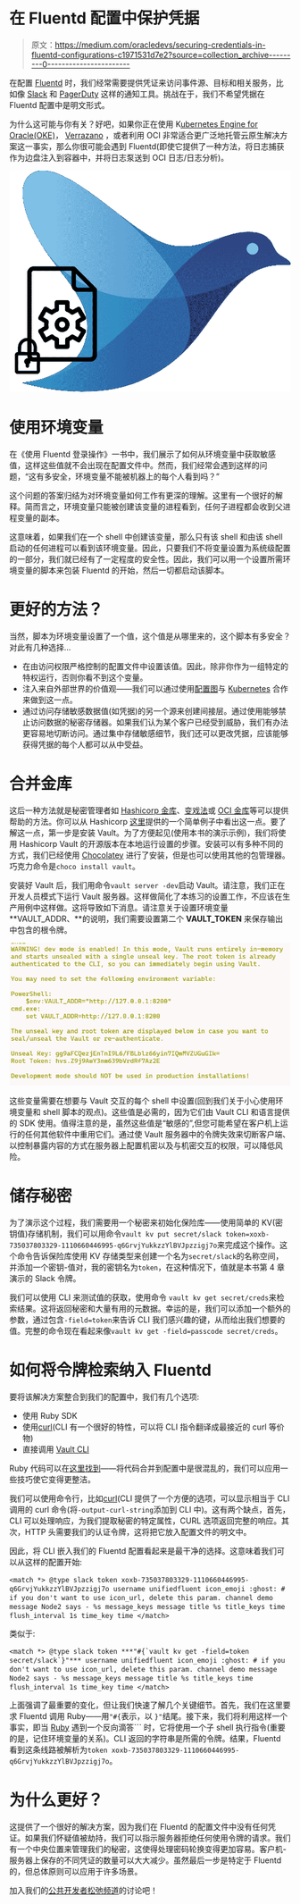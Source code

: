 # 在 Fluentd 配置中保护凭据

> 原文：<https://medium.com/oracledevs/securing-credentials-in-fluentd-configurations-c1971531d7e2?source=collection_archive---------0----------------------->

在配置 [Fluentd](http://fluentd.org) 时，我们经常需要提供凭证来访问事件源、目标和相关服务，比如像 [Slack](https://www.slack.com) 和 [PagerDuty](https://www.pagerduty.com/) 这样的通知工具。挑战在于，我们不希望凭据在 Fluentd 配置中是明文形式。

为什么这可能与你有关？好吧，如果你正在使用 K[ubernetes Engine for Oracle(OKE)](https://www.oracle.com/uk/cloud/cloud-native/container-engine-kubernetes/)， [Verrazano](https://www.oracle.com/uk/linux/verrazzano/) ，或者利用 OCI 非常适合更广泛地托管云原生解决方案这一事实，那么你很可能会遇到 Fluentd(即使它提供了一种方法，将日志捕获作为边盘注入到容器中，并将日志泵送到 OCI 日志/日志分析)。

![](img/bf26e1e2b340419dc19b8a4ae425037a.png)

# 使用环境变量

在《使用 Fluentd 登录操作》一书中，我们展示了如何从环境变量中获取敏感值，这样这些值就不会出现在配置文件中。然而，我们经常会遇到这样的问题，“这有多安全，环境变量不能被机器上的每个人看到吗？”

这个问题的答案归结为对环境变量如何工作有更深的理解。这里有一个很好的解释。简而言之，环境变量只能被创建该变量的进程看到，任何子进程都会收到父进程变量的副本。

这意味着，如果我们在一个 shell 中创建该变量，那么只有该 shell 和由该 shell 启动的任何进程可以看到该环境变量。因此，只要我们不将变量设置为系统级配置的一部分，我们就已经有了一定程度的安全性。因此，我们可以用一个设置所需环境变量的脚本来包装 Fluentd 的开始，然后一切都启动该脚本。

# 更好的方法？

当然，脚本为环境变量设置了一个值，这个值是从哪里来的，这个脚本有多安全？对此有几种选择…

*   在由访问权限严格控制的配置文件中设置该值。因此，除非你作为一组特定的特权运行，否则你看不到这个变量。
*   注入来自外部世界的价值观——我们可以通过使用[配置图](https://kubernetes.io/docs/concepts/configuration/configmap/)与 [Kubernetes](https://kubernetes.io) 合作来做到这一点。
*   通过访问存储敏感数据值(如凭据)的另一个源来创建间接层。通过使用能够禁止访问数据的秘密存储器。如果我们认为某个客户已经受到威胁，我们有办法更容易地切断访问。通过集中存储敏感细节，我们还可以更改凭据，应该能够获得凭据的每个人都可以从中受益。

# 合并金库

这后一种方法就是秘密管理者如 [Hashicorp 金库](https://www.vaultproject.io/)、[变戏法](https://www.conjur.org/)或 [OCI 金库](https://docs.oracle.com/en-us/iaas/Content/KeyManagement/Concepts/keyoverview.htm)等可以提供帮助的方法。你可以从 Hashicorp [这里](https://learn.hashicorp.com/tutorials/vault/getting-started-first-secret?in=vault/getting-started)提供的一个简单例子中看出这一点。要了解这一点，第一步是安装 Vault。为了方便起见(使用本书的演示示例)，我们将使用 Hashicorp Vault 的开源版本在本地运行设置的步骤。安装可以有多种不同的方式，我们已经使用 [Chocolatey](https://community.chocolatey.org/) 进行了安装，但是也可以使用其他的包管理器。巧克力命令是`choco install vault`。

安装好 Vault 后，我们用命令`vault server -dev`启动 Vault。请注意，我们正在开发人员模式下运行 Vault 服务器。这样做简化了本练习的设置工作，不应该在生产用例中这样做。这将导致如下消息。请注意关于设置环境变量 **VAULT_ADDR、**的说明，我们需要设置第二个 **VAULT_TOKEN** 来保存输出中包含的根令牌。

![](img/a5099c080a560d4b0c7f58f9dfe9beb5.png)

这些变量需要在想要与 Vault 交互的每个 shell 中设置(回到我们关于小心使用环境变量和 shell 脚本的观点)。这些值是必需的，因为它们由 Vault CLI 和语言提供的 SDK 使用。值得注意的是，虽然这些值是“敏感的”,但您可能希望在客户机上运行的任何其他软件中重用它们。通过使 Vault 服务器中的令牌失效来切断客户端、以控制暴露内容的方式在服务器上配置机密以及与机密交互的权限，可以降低风险。

# 储存秘密

为了演示这个过程，我们需要用一个秘密来初始化保险库——使用简单的 KV(密钥值)存储机制，我们可以用命令`vault kv put secret/slack token=xoxb-735037803329-1110660446995-q6GrvjYukkzzYlBVJpzzigj7o`来完成这个操作。这个命令告诉保险库使用 KV 存储类型来创建一个名为`secret/slack`的名称空间，并添加一个密钥-值对，我的密钥名为`token`，在这种情况下，值就是本书第 4 章演示的 Slack 令牌。

我们可以使用 CLI 来测试值的获取，使用命令 `vault kv get secret/creds`来检索结果。这将返回秘密和大量有用的元数据。幸运的是，我们可以添加一个额外的参数，通过包含`-field=token`来告诉 CLI 我们感兴趣的键，从而给出我们想要的值。完整的命令现在看起来像`vault kv get -field=passcode secret/creds`。

# 如何将令牌检索纳入 Fluentd

要将该解决方案整合到我们的配置中，我们有几个选项:

*   使用 Ruby SDK
*   使用[curl](https://curl.se/docs/manpage.html)(CLI 有一个很好的特性，可以将 CLI 指令翻译成最接近的 curl 等价物)
*   直接调用 [Vault CLI](https://www.vaultproject.io/docs/commands)

Ruby 代码可以在[这里找到](https://github.com/hashicorp/vault-ruby)——将代码合并到配置中是很混乱的，我们可以应用一些技巧使它变得更整洁。

我们可以使用命令行，比如[curl](https://curl.se/)(CLI 提供了一个方便的选项，可以显示相当于 CLI 调用的 curl 命令(将`-output-curl-string`添加到 CLI 中)。这有两个缺点，首先，CLI 可以处理响应，为我们提取秘密的特定属性，CURL 选项返回完整的响应。其次，HTTP 头需要我们的认证令牌，这将把它放入配置文件的明文中。

因此，将 CLI 嵌入我们的 Fluentd 配置看起来是最干净的选择。这意味着我们可以从这样的配置开始:

```
<match *> @type slack token xoxb-735037803329-1110660446995-q6GrvjYukkzzYlBVJpzzigj7o username unifiedfluent icon_emoji :ghost: # if you don't want to use icon_url, delete this param. channel demo message Node2 says - %s message_keys message title %s title_keys time flush_interval 1s time_key time </match>
```

类似于:

```
<match *> @type slack token ***"#{`vault kv get -field=token secret/slack`}"*** username unifiedfluent icon_emoji :ghost: # if you don't want to use icon_url, delete this param. channel demo message Node2 says - %s message_keys message title %s title_keys time flush_interval 1s time_key time </match>
```

上面强调了最重要的变化，但让我们快速了解几个关键细节。首先，我们在这里要求 Fluentd 调用 Ruby——用`"#{`表示，以 `}"`结尾。接下来，我们将利用这样一个事实，即当 [Ruby](https://docs.ruby-lang.org/en/2.0.0/Kernel.html#method-i-60) 遇到一个反向滴答``` 时，它将使用一个子 shell 执行指令(重要的是，记住环境变量的关系)。CLI 返回的字符串是所需的令牌。结果，Fluentd 看到这条线路被解析为`token xoxb-735037803329-1110660446995-q6GrvjYukkzzYlBVJpzzigj7o`。

# 为什么更好？

这提供了一个很好的解决方案，因为我们在 Fluentd 的配置文件中没有任何凭证。如果我们怀疑值被劫持，我们可以指示服务器拒绝任何使用令牌的请求。我们有一个中央位置来管理我们的秘密，这使得处理密码轮换变得更加容易。客户机-服务器上保存的不同凭证的数量可以大大减少。虽然最后一步是特定于 Fluentd 的，但总体原则可以应用于许多场景。

加入我们的[公共开发者松弛频道](https://bit.ly/devrel_slack)的讨论吧！